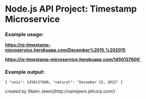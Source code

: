 <div class="container">

# Node.js API Project: Timestamp Microservice


### Example usage:

<b>https://nj-timestamp-microservice.herokuapp.com/December%2015,%202015 </b>    

<b>https://nj-timestamp-microservice.herokuapp.com/1450137600`</b>

### Example output:

`{ "unix": 1450137600, "natural": "December 15, 2015" }`

<footer>

<div class="row" text-align="center">created by [Naim Jeem](http://naimjeem.jefcorp.com/)</div>

</footer>

</div>
